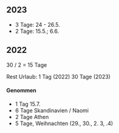 ## 2023
- 3 Tage: 24 - 26.5.
- 2 Tage: 15.5.; 6.6.

## 2022
30 / 2 = 15 Tage

Rest Urlaub: 1 Tag (2022)
30 Tage (2023)

#### Genommen
- 1 Tag 15.7.
- 6 Tage Skandinavien / Naomi
- 2 Tage Athen
- 5 Tage, Weihnachten (29., 30., 2. 3, .4)